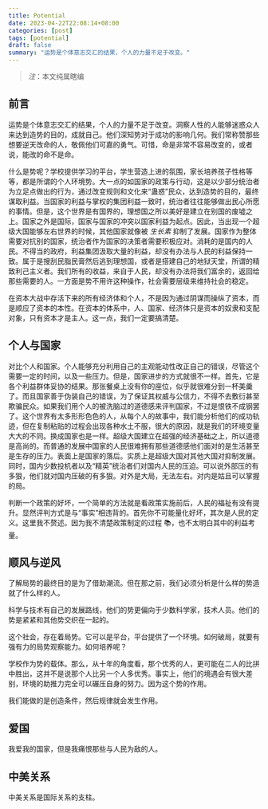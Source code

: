 ```yaml
---
title: Potential
date: 2023-04-22T22:08:14+08:00
categories: [post]
tags: [potential]
draft: false
summary: "运势是个体意志交汇的结果，个人的力量不足于改变。"
---
```


>    *注*：本文纯属瞎编

## 前言

运势是个体意志交汇的结果，个人的力量不足于改变。洞察人性的人能够迷惑众人来达到造势的目的，成就自己。他们深知势对于成功的影响几何。我们常称赞那些想要逆天改命的人，敬佩他们可嘉的勇气。可惜，命是非常不容易改变的，或者说，能改的命不是命。

什么是势呢？学校提供学习的平台，学生营造上进的氛围，家长培养孩子性格等等，都是所谓的个人环境势。大一点的如国家的政策与行动，这是以少部分统治者为立足点做出的行为，通过改变规则和文化来“蛊惑”民众，达到造势的目的，最终谋取利益。当国家的利益与掌权的集团利益一致时，统治者往往能够做出民心所愿的事情。但是，这个世界是有国界的，理想国之所以美好是建立在别国的废墟之上。国家之外是国际，国家与国家的冲突以国家利益为起点。因此，当出现一个超级大国能够左右世界的时候，其他国家就像被 *生长素* 抑制了发展。国家作为整体需要对抗别的国家，统治者作为国家的决策者需要积极应对。消耗的是国内的人民。不得当的政府，利益集团汲取大量的利益，却没有办法与人民的利益保持一致。属于是搜刮民脂民膏然后逃到理想国，或者是搭建自己的地狱天堂，所谓的精致利己主义者。我们所有的收益，来自于人民，却没有办法将我们富余的，返回给那些需要的人。一方面是势不用许这种操作，社会需要层级来维持社会的稳定。

在资本大战中存活下来的所有经济体和个人，不是因为通过阴谋而操纵了资本，而是顺应了资本的本性。在资本的体系中，人、国家、经济体只是资本的奴隶和支配对象，只有资本才是主人。这一点，我们一定要搞清楚。

## 个人与国家

对比个人和国家。个人能够充分利用自己的主观能动性改正自己的错误，尽管这个需要一定的时间，以及一些压力。但是，国家进步的方式就很不一样。首先，它是各个利益群体妥协的结果。那张餐桌上没有你的座位，似乎就很难分到一杯美羹了。而且国家善于伪装自己的错误，为了保证其权威与公信力，不得不去敷衍甚至欺骗民众。如果我们用个人的被洗脑过的道德感来评判国家，不过是恨铁不成钢罢了。这个世界有太多形形色色的人，从每个人的故事中，我们能分析他们的成功轨迹，但在复制粘贴的过程会出现各种水土不服，很大的原因，就是我们的环境变量大大的不同。换成国家也是一样。超级大国建立在超强的经济基础之上，所以道德是高尚的。而普通的发展中国家的人民很难拥有那些道德感他们面对的是生活甚至是生存的压力。表面上是国家的落后。实质上是超级大国对其他大国对抑制发展。同时，国内少数投机者以及“精英”统治者们对国内人民的压迫。可以说外部压的有多狠，他们就对国内压破的有多狠。对外是大局，无法左右。对内是姑且可以掌握的局。

判断一个政策的好坏，一个简单的方法就是看政策实施前后，人民的福祉有没有提升。显然评判方式是与“事实”相违背的。首先你不可能量化好坏，其次是人民的定义。这里我不赘述。因为我不清楚政策制定的过程 📚，也不太明白其中的利益考量。

## 顺风与逆风

了解局势的最终目的是为了借助潮流。但在那之前，我们必须分析是什么样的势造就了什么样的人。

科学与技术有自己的发展路线，他们的势更偏向于少数科学家，技术人员。他们的势是紧紧和其他势交织在一起的。

这个社会，存在着局势。它可以是平台，平台提供了一个环境。如何破局，就要有强有力的局势观察能力。如何培养呢？

学校作为势的载体。那么，从十年的角度看，那个优秀的人，更可能在二人的比拼中胜出，这并不是说那个人比另一个人多优秀。事实上，他们的境遇会有很大差别，环境的助推力完全可以碾压自身的努力。因为这个势的作用。

我们能做的是创造条件，然后规律就会发生作用。

## 爱国

我爱我的国家，但是我痛恨那些与人民为敌的人。

## 中美关系

中美关系是国际关系的支柱。



